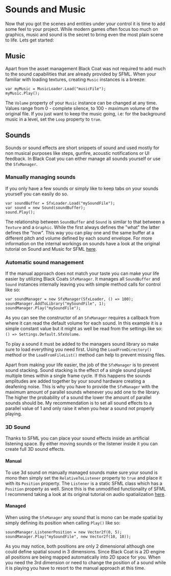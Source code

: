 # Sounds and Music

Now that you got the scenes and entities under your control it is time to add some feel to your project. While modern games often focus too much on graphics,  music and sound is the secret to bring even the most plain scene to life. Lets get started:

## Music

Apart from the asset management Black Coat was not required to add much to the sound capabilities that are already provided by SFML. When your familiar with loading textures, creating `Music` instances is a breeze:
```
var myMusic = MusicLoader.Load("musicFile");
myMusic.Play();
```
The `Volume` property of your `Music` instance can be changed at any time. Values range from 0 - complete silence, to 100 - maximum volume of the original file. If you just want to keep the music going, i.e: for the background music in a level, set the `Loop` property to `true`.

## Sounds

Sounds or sound effects are short snippets of sound and used mostly for non musical purposes like steps, gunfire, acoustic notifications or UI feedback. In Black Coat you can either manage all sounds yourself or use the `SfxManager`.

### Manually managing sounds

If you only have a few sounds or simply like to keep tabs on your sounds yourself you can easily do so.
```
var soundBuffer = SfxLoader.Load("mySoundFile");
var sound = new Sound(soundBuffer);
sound.Play();
```
The relationship between `SoundBuffer` and `Sound` is similar to that between a `Texture` and a `Graphic`. While the first always defines the "what" the latter defines the "how". This way you can play one and the same buffer at a different pitch and volume defined by each sound envelope. For more information on the internal workings on sounds have a look at the original tutorial on Sound and Music for SFML [here](https://www.sfml-dev.org/tutorials/2.5/audio-sounds.php).

### Automatic sound management

If the manual approach does not match your taste you can make your life easier by utilizing Black Coats `SfxManager`. It manages all `SoundBuffer` and `Sound` instances internally leaving you with simple method calls for control like so:
```
var soundManager = new SfxManager(SfxLoader, () => 100);
soundManager.AddToLibrary("mySoundFile", 1);
soundManager.Play("mySoundFile");
```
As you can see the constructor of an `SfxManager` requires a callback from where it can read the default volume for each sound. In this example it is a simple constant value but it might as well be read from the settings like so: `() => Settings.Default.SfxVolume`. 

To play a sound it must be added to the managers sound library so make sure to load everything you need first. Using the `LoadFromDirectory()` method or the `LoadFromFileList()` method can help to prevent missing files.

Apart from making your life easier, the job of the `SfxManager` is to prevent sound stacking. Sound stacking is the effect of a single sound played multiple times within a single frame cycle. If this happens the sounds amplitudes are added together by your sound hardware creating a deafening noise. This is why you have to provide the `SfxManager` with the maximum amount of parallel sounds whenever you add one to the library. The higher the probability of a sound the lower the amount of parallel sounds should be. My recommendation is to set all sound effects to a parallel value of 1 and only raise it when you hear a sound not properly playing.

### 3D Sound

Thanks to SFML you can place your sound effects inside an artificial listening space. By either moving sounds or the listener inside it you can create full 3D sound effects.

#### Manual

To use 3d sound on manually managed sounds make sure your sound is mono then simply set the `RelativeToListener` property to `true` and place it with its `Position` property. The `Listener` is a static SFML class which has a `Position` property as well. Since this is the unmodified functionality of SFML I recommend taking a look at its original tutorial on audio spatialization [here](https://www.sfml-dev.org/tutorials/2.5/audio-spatialization.php).

#### Managed

When using the `SfxManager` any sound that is mono can be made spatial by simply defining its position when calling `Play()` like so:
```
soundManager.ListenerPosition = new Vector2f(0, 5);
soundManager.Play("mySoundFile", new Vector2f(10, 10));
```
As you may notice, both positions are only 2 dimensional although one could define spatial sound in 3 dimensions. Since Black Coat is a 2D engine all positions are being mapped automatically into 2D space for you. When you need the 3rd dimension or need to change the position of a sound while it is playing you have to resort to the manual approach at this time.